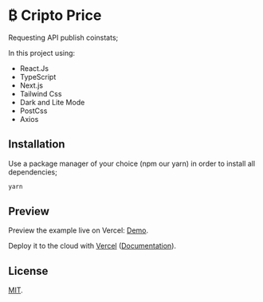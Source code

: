 # ₿ Cripto Price

Requesting API publish coinstats;

In this project using:

- React.Js
- TypeScript
- Next.js
- Tailwind Css
- Dark and Lite Mode
- PostCss
- Axios

## Installation

Use a package manager of your choice (npm our yarn) in order to install all dependencies;

```bash
yarn
```

## Preview

Preview the example live on Vercel: [Demo](https://cripto-price.vercel.app/).

Deploy it to the cloud with [Vercel](https://vercel.com/new?utm_source=github&utm_medium=readme&utm_campaign=next-example) ([Documentation](https://nextjs.org/docs/deployment)).

## License

[MIT](https://choosealicense.com/licenses/mit/).
